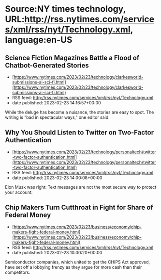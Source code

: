 # Source:NY times technology, URL:http://rss.nytimes.com/services/xml/rss/nyt/Technology.xml, language:en-US

## Science Fiction Magazines Battle a Flood of Chatbot-Generated Stories
 - [https://www.nytimes.com/2023/02/23/technology/clarkesworld-submissions-ai-sci-fi.html](https://www.nytimes.com/2023/02/23/technology/clarkesworld-submissions-ai-sci-fi.html)
 - RSS feed: http://rss.nytimes.com/services/xml/rss/nyt/Technology.xml
 - date published: 2023-02-23 14:16:57+00:00

While the deluge has become a nuisance, the stories are easy to spot. The writing is “bad in spectacular ways,” one editor said.

## Why You Should Listen to Twitter on Two-Factor Authentication
 - [https://www.nytimes.com/2023/02/23/technology/personaltech/twitter-two-factor-authentication.html](https://www.nytimes.com/2023/02/23/technology/personaltech/twitter-two-factor-authentication.html)
 - RSS feed: http://rss.nytimes.com/services/xml/rss/nyt/Technology.xml
 - date published: 2023-02-23 14:00:08+00:00

Elon Musk was right: Text messages are not the most secure way to protect your account.

## Chip Makers Turn Cutthroat in Fight for Share of Federal Money
 - [https://www.nytimes.com/2023/02/23/business/economy/chip-makers-fight-federal-money.html](https://www.nytimes.com/2023/02/23/business/economy/chip-makers-fight-federal-money.html)
 - RSS feed: http://rss.nytimes.com/services/xml/rss/nyt/Technology.xml
 - date published: 2023-02-23 10:00:20+00:00

Semiconductor companies, which united to get the CHIPS Act approved, have set off a lobbying frenzy as they argue for more cash than their competitors.

